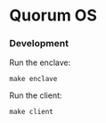 # Quorum OS

### Development

Run the enclave:
```shell
make enclave
```

Run the client:
```shell
make client
```
